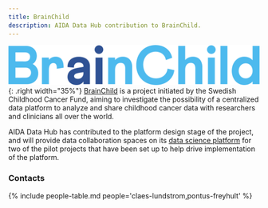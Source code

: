 ```yaml
---
title: BrainChild
description: AIDA Data Hub contribution to BrainChild.
---
```

![BrainChild logo](/assets/images/logos/brainchild-logo.png){: .right width="35%"}
[BrainChild](https://barncancerfonden.se/brainchild/) is a project initiated by
the Swedish Childhood Cancer Fund, aiming to investigate the possibility of a
centralized data platform to analyze and share childhood cancer data with
researchers and clinicians all over the world.

AIDA Data Hub has contributed to the platform design stage of the project, and
will provide data collaboration spaces on its
[data science platform](../../../data-science-platform) for two of the pilot
projects that have been set up to help drive implementation of the platform.

### Contacts
{% include people-table.md people='claes-lundstrom,pontus-freyhult' %}
